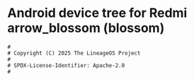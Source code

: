# Android device tree for Redmi arrow_blossom (blossom)

```
#
# Copyright (C) 2025 The LineageOS Project
#
# SPDX-License-Identifier: Apache-2.0
#
```
